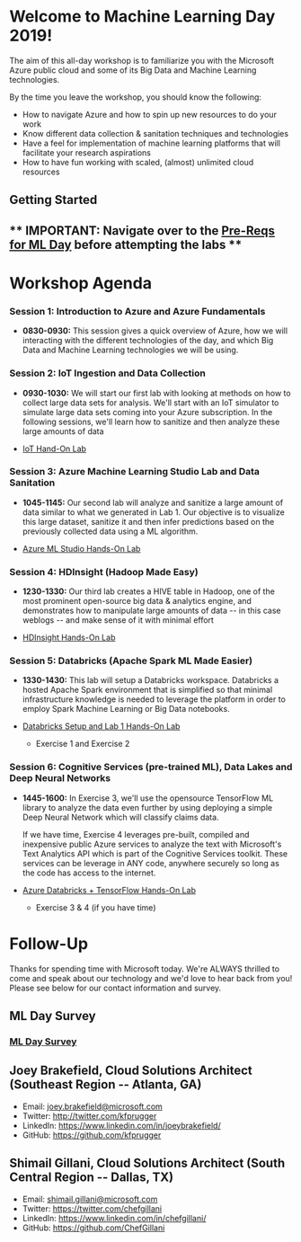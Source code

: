 # Welcome to Machine Learning Day 2019!

The aim of this all-day workshop is to familiarize you with the Microsoft Azure public cloud and some of its Big Data and Machine Learning technologies. 

By the time you leave the workshop, you should know the following:
- How to navigate Azure and how to spin up new resources to do your work
- Know different data collection & sanitation techniques and technologies
- Have a feel for implementation of machine learning platforms that will facilitate your research aspirations
- How to have fun working with scaled, (almost) unlimited cloud resources

## Getting Started 




## ** **IMPORTANT: Navigate over to the [Pre-Reqs for ML Day](https://github.com/kfprugger/MLDay/blob/master/prereqs.md) before attempting the labs**  **


# Workshop Agenda

### Session 1: Introduction to Azure and Azure Fundamentals 

- **0830-0930:** This session gives a quick overview of Azure, how we will interacting with the different technologies of the day, and which Big Data and Machine Learning technologies we will be using.

### Session 2: IoT Ingestion and Data Collection
- **0930-1030:** We will start our first lab with looking at methods on how to collect large data sets for analysis. We'll start with an IoT simulator to simulate large data sets coming into your Azure subscription. In the following sessions, we'll learn how to sanitize and then analyze these large amounts of data

- [IoT Hand-On Lab](https://docs.microsoft.com/en-us/learn/modules/manage-iot-devices/)

### Session 3: Azure Machine Learning Studio Lab and Data Sanitation
- **1045-1145:** Our second lab will analyze and sanitize a large amount of data similar to what we generated in Lab 1. Our objective is to visualize this large dataset, sanitize it and then infer predictions based on the previously collected data using a ML algorithm.

- [Azure ML Studio Hands-On Lab](https://github.com/kfprugger/MLDay/blob/master/MLStudio/create-experiment.md#open-machine-learning-studio)

### Session 4: HDInsight (Hadoop Made Easy)
- **1230-1330:** Our third lab creates a HIVE table in Hadoop, one of the most prominent open-source big data & analytics engine, and demonstrates how to manipulate large amounts of data -- in this case weblogs -- and make sense of it with minimal effort

- [HDInsight Hands-On Lab](https://github.com/kfprugger/MLDay/blob/master/Azure%20HDInsight/HiveLab/hands-on-lab.md)

### Session 5: Databricks (Apache Spark ML Made Easier)
- **1330-1430:** This lab will setup a Databricks workspace. Databricks a hosted Apache Spark environment that is simplified so that minimal infrastructure knowledge is needed to leverage the platform in order to employ Spark Machine Learning or Big Data notebooks.

- [Databricks Setup and Lab 1 Hands-On Lab](https://github.com/kfprugger/MLDay/blob/master/DatabricksML/HOL%20step-by%20step%20-%20Cognitive%20services%20and%20deep%20learning.md#exercise-1-setup-azure-databricks-workspace)
  - Exercise 1 and Exercise 2

### Session 6: Cognitive Services (pre-trained ML), Data Lakes and Deep Neural Networks
- **1445-1600:** In Exercise 3, we'll use the opensource TensorFlow ML library to analyze the data even further by using deploying a simple Deep Neural Network which will classify claims data.
  
  If we have time, Exercise 4 leverages pre-built, compiled and inexpensive public Azure services to analyze the text with Microsoft's Text Analytics API which is part of the Cognitive Services toolkit. These services can be leverage in ANY code, anywhere securely so long as the code has access to the internet.

- [Azure Databricks + TensorFlow Hands-On Lab](https://github.com/kfprugger/MLDay/blob/master/DatabricksML/HOL%20step-by%20step%20-%20Cognitive%20services%20and%20deep%20learning.md#exercise-3-create-and-deploy-a-tensorflow-model)
  - Exercise 3 & 4 (if you have time)

# Follow-Up
Thanks for spending time with Microsoft today. We're ALWAYS thrilled to come and speak about our technology and we'd love to hear back from you! Please see below for our contact information and survey.
## ML Day Survey
### **[ML Day Survey](https://forms.office.com/Pages/ResponsePage.aspx?id=v4j5cvGGr0GRqy180BHbR3vmVKFttl1JjVF3shHsVeNUMDVCMUlOWUFURDE0UllPQ1dQNzVHWVpENS4u)**
## Joey Brakefield, Cloud Solutions Architect (Southeast Region -- Atlanta, GA)
- Email:    joey.brakefield@microsoft.com 
- Twitter:  http://twitter.com/kfprugger
- LinkedIn: https://www.linkedin.com/in/joeybrakefield/ 
- GitHub:   https://github.com/kfprugger
## Shimail Gillani, Cloud Solutions Architect (South Central Region -- Dallas, TX)
- Email: shimail.gillani@microsoft.com
- Twitter: https://twitter.com/chefgillani
- LinkedIn: https://www.linkedin.com/in/chefgillani/
- GitHub: https://github.com/ChefGillani


